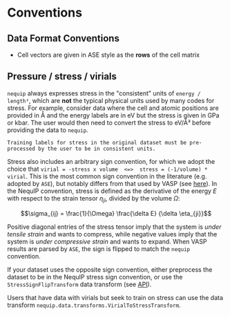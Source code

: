 # Conventions

## Data Format Conventions
 - Cell vectors are given in ASE style as the **rows** of the cell matrix

## Pressure / stress / virials

`nequip` always expresses stress in the "consistent" units of `energy / length³`, which are **not** the typical physical units used by many codes for stress. For example, consider data where the cell and atomic positions are provided in Å and the energy labels are in eV but the stress is given in GPa or kbar. The user would then need to convert the stress to eV/Å³ before providing the data to `nequip`.

```{warning}
Training labels for stress in the original dataset must be pre-processed by the user to be in consistent units.
```

Stress also includes an arbitrary sign convention, for which we adopt the choice that `virial = -stress x volume  <=>  stress = (-1/volume) * virial`.
This is the most common sign convention in the literature (e.g. adopted by `ASE`), but notably differs from that used by VASP (see [here](https://www.vasp.at/wiki/index.php/ISIF)).
In the NequIP convention, stress is defined as the derivative of the energy $E$ with respect to the strain tensor $\eta_{ji}$, divided by the volume $\Omega$:

$$\sigma_{ij} = \frac{1}{\Omega} \frac{\delta E} {\delta \eta_{ji}}$$

Positive diagonal entries of the stress tensor imply that the system is _under tensile strain_ and wants to compress, while negative values imply that the system is _under compressive strain_ and wants to expand. When VASP results are parsed by `ASE`, the sign is flipped to match the `nequip` convention.

If your dataset uses the opposite sign convention, either preprocess the dataset to be in the NequIP stress sign convention, or use the `StressSignFlipTransform` data transform (see [API](../api/data_transforms.rst)).

Users that have data with virials but seek to train on stress can use the data transform `nequip.data.transforms.VirialToStressTransform`.
